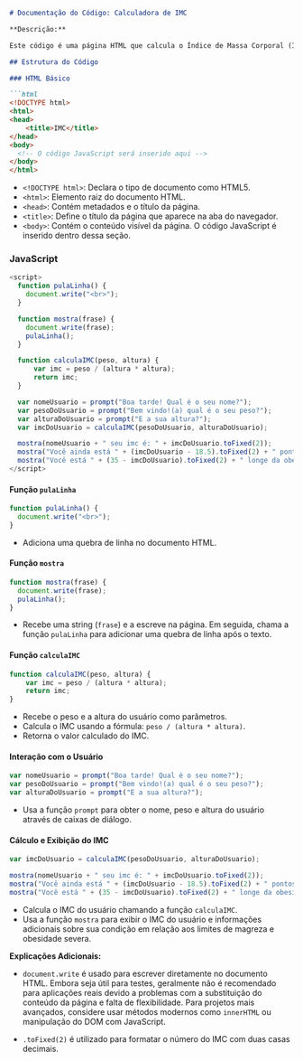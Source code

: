 ```markdown
# Documentação do Código: Calculadora de IMC

**Descrição:**

Este código é uma página HTML que calcula o Índice de Massa Corporal (IMC) de um usuário com base em seu peso e altura. O cálculo é feito utilizando JavaScript e o resultado é exibido na página. Além disso, a página fornece informações adicionais sobre a relação do IMC do usuário com os limites de magreza e obesidade severa.

## Estrutura do Código

### HTML Básico

```html
<!DOCTYPE html>
<html>
<head>
    <title>IMC</title>
</head>
<body>
  <!-- O código JavaScript será inserido aqui -->
</body>
</html>
```

- `<!DOCTYPE html>`: Declara o tipo de documento como HTML5.
- `<html>`: Elemento raiz do documento HTML.
- `<head>`: Contém metadados e o título da página.
- `<title>`: Define o título da página que aparece na aba do navegador.
- `<body>`: Contém o conteúdo visível da página. O código JavaScript é inserido dentro dessa seção.

### JavaScript

```javascript
<script>
  function pulaLinha() {
    document.write("<br>");
  }

  function mostra(frase) {
    document.write(frase);
    pulaLinha();
  }

  function calculaIMC(peso, altura) {
      var imc = peso / (altura * altura);
      return imc;
  }

  var nomeUsuario = prompt("Boa tarde! Qual é o seu nome?");
  var pesoDoUsuario = prompt("Bem vindo!(a) qual é o seu peso?");
  var alturaDoUsuario = prompt("E a sua altura?");
  var imcDoUsuario = calculaIMC(pesoDoUsuario, alturaDoUsuario);

  mostra(nomeUsuario + " seu imc é: " + imcDoUsuario.toFixed(2));
  mostra("Você ainda está " + (imcDoUsuario - 18.5).toFixed(2) + " pontos acima do limite da magreza");
  mostra("Você está " + (35 - imcDoUsuario).toFixed(2) + " longe da obesidade severa");
</script>
```

#### Função `pulaLinha`

```javascript
function pulaLinha() {
  document.write("<br>");
}
```
- Adiciona uma quebra de linha no documento HTML.

#### Função `mostra`

```javascript
function mostra(frase) {
  document.write(frase);
  pulaLinha();
}
```
- Recebe uma string (`frase`) e a escreve na página. Em seguida, chama a função `pulaLinha` para adicionar uma quebra de linha após o texto.

#### Função `calculaIMC`

```javascript
function calculaIMC(peso, altura) {
    var imc = peso / (altura * altura);
    return imc;
}
```
- Recebe o peso e a altura do usuário como parâmetros.
- Calcula o IMC usando a fórmula: `peso / (altura * altura)`.
- Retorna o valor calculado do IMC.

#### Interação com o Usuário

```javascript
var nomeUsuario = prompt("Boa tarde! Qual é o seu nome?");
var pesoDoUsuario = prompt("Bem vindo!(a) qual é o seu peso?");
var alturaDoUsuario = prompt("E a sua altura?");
```
- Usa a função `prompt` para obter o nome, peso e altura do usuário através de caixas de diálogo.

#### Cálculo e Exibição do IMC

```javascript
var imcDoUsuario = calculaIMC(pesoDoUsuario, alturaDoUsuario);

mostra(nomeUsuario + " seu imc é: " + imcDoUsuario.toFixed(2));
mostra("Você ainda está " + (imcDoUsuario - 18.5).toFixed(2) + " pontos acima do limite da magreza");
mostra("Você está " + (35 - imcDoUsuario).toFixed(2) + " longe da obesidade severa");
```
- Calcula o IMC do usuário chamando a função `calculaIMC`.
- Usa a função `mostra` para exibir o IMC do usuário e informações adicionais sobre sua condição em relação aos limites de magreza e obesidade severa.

**Explicações Adicionais:**

- `document.write` é usado para escrever diretamente no documento HTML. Embora seja útil para testes, geralmente não é recomendado para aplicações reais devido a problemas com a substituição do conteúdo da página e falta de flexibilidade. Para projetos mais avançados, considere usar métodos modernos como `innerHTML` ou manipulação do DOM com JavaScript.

- `.toFixed(2)` é utilizado para formatar o número do IMC com duas casas decimais.
```
